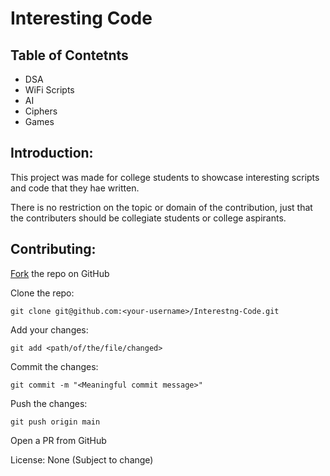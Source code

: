 # Interesting Code

## Table of Contetnts
* DSA
* WiFi Scripts
* AI
* Ciphers
* Games

## Introduction:

  This project was made for college students to showcase interesting scripts and code that they hae written.
  
  There is no restriction on the topic or domain of the contribution, just that the contributers should be collegiate students or college aspirants.
  
## Contributing:

[Fork](https://github.com/saharshbhansali/Interesting-Code/fork) the repo on GitHub 

Clone the repo:

`git clone git@github.com:<your-username>/Interestng-Code.git`

Add your changes:

`git add <path/of/the/file/changed>`

Commit the changes:

`git commit -m "<Meaningful commit message>"`

Push the changes:

`git push origin main`

Open a PR from GitHub


License: None (Subject to change)

